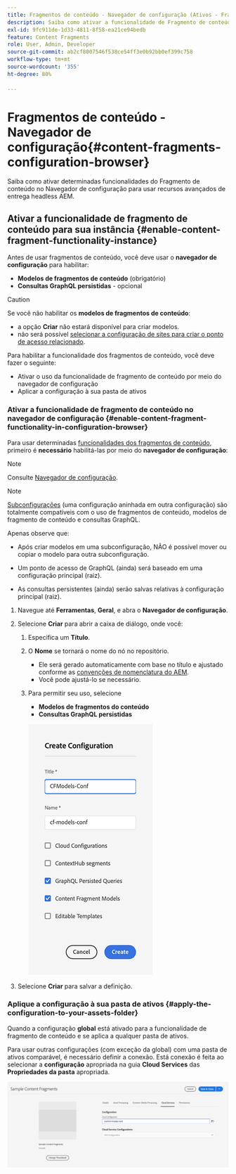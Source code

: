```yaml
---
title: Fragmentos de conteúdo - Navegador de configuração (Ativos - Fragmentos de conteúdo)
description: Saiba como ativar a funcionalidade de Fragmento de conteúdo no Navegador de configuração.
exl-id: 9fc911de-1d33-4811-8f58-ea21ce94bedb
feature: Content Fragments
role: User, Admin, Developer
source-git-commit: ab2cf8007546f538ce54ff3e0b92bb0ef399c758
workflow-type: tm+mt
source-wordcount: '355'
ht-degree: 80%

---
```


# Fragmentos de conteúdo - Navegador de configuração{#content-fragments-configuration-browser}

Saiba como ativar determinadas funcionalidades do Fragmento de conteúdo no Navegador de configuração para usar recursos avançados de entrega headless AEM.

## Ativar a funcionalidade de fragmento de conteúdo para sua instância {#enable-content-fragment-functionality-instance}

Antes de usar fragmentos de conteúdo, você deve usar o **navegador de configuração** para habilitar:

* **Modelos de fragmentos de conteúdo** (obrigatório)
* **Consultas GraphQL persistidas** - opcional

>[!CAUTION]
>
>Se você não habilitar os **modelos de fragmentos de conteúdo**:
>
>* a opção **Criar** não estará disponível para criar modelos.
>* não será possível [selecionar a configuração de sites para criar o ponto de acesso relacionado](/help/headless/graphql-api/graphql-endpoint.md).

Para habilitar a funcionalidade dos fragmentos de conteúdo, você deve fazer o seguinte:

* Ativar o uso da funcionalidade de fragmento de conteúdo por meio do navegador de configuração
* Aplicar a configuração à sua pasta de ativos

### Ativar a funcionalidade de fragmento de conteúdo no navegador de configuração {#enable-content-fragment-functionality-in-configuration-browser}

Para usar determinadas [funcionalidades dos fragmentos de conteúdo](#creating-a-content-fragment-model), primeiro é **necessário** habilitá-las por meio do **navegador de configuração**:

>[!NOTE]
>
>Consulte [Navegador de configuração](/help/implementing/developing/introduction/configurations.md#using-configuration-browser).

>[!NOTE]
>
>[Subconfigurações](/help/implementing/developing/introduction/configurations.md#configuration-resolution) (uma configuração aninhada em outra configuração) são totalmente compatíveis com o uso de fragmentos de conteúdo, modelos de fragmento de conteúdo e consultas GraphQL.
>
>Apenas observe que:
>
>
>* Após criar modelos em uma subconfiguração, NÃO é possível mover ou copiar o modelo para outra subconfiguração.
>
>* Um ponto de acesso de GraphQL (ainda) será baseado em uma configuração principal (raiz).
>
>* As consultas persistentes (ainda) serão salvas relativas à configuração principal (raiz).


1. Navegue até **Ferramentas**, **Geral**, e abra o **Navegador de configuração**.

1. Selecione **Criar** para abrir a caixa de diálogo, onde você:

   1. Especifica um **Título**.
   1. O **Nome** se tornará o nome do nó no repositório.
      * Ele será gerado automaticamente com base no título e ajustado conforme as [convenções de nomenclatura do AEM](/help/implementing/developing/introduction/naming-conventions.md).
      * Você pode ajustá-lo se necessário.
   1. Para permitir seu uso, selecione
      * **Modelos de fragmentos do conteúdo**
      * **Consultas GraphQL persistidas**

      ![Definir configuração](assets/cfm-conf-01.png)

1. Selecione **Criar** para salvar a definição.

<!-- 1. Select the location appropriate to your website. -->

### Aplique a configuração à sua pasta de ativos {#apply-the-configuration-to-your-assets-folder}

Quando a configuração **global** está ativado para a funcionalidade de fragmento de conteúdo e se aplica a qualquer pasta de ativos.

Para usar outras configurações (com exceção da global) com uma pasta de ativos comparável, é necessário definir a conexão. Está conexão é feita ao selecionar a **configuração** apropriada na guia **Cloud Services** das **Propriedades da pasta** apropriada.

![Aplicar configuração](assets/cfm-conf-02.png)
